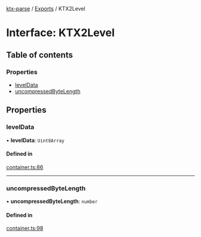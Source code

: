 [ktx-parse](../README.md) / [Exports](../modules.md) / KTX2Level

# Interface: KTX2Level

## Table of contents

### Properties

- [levelData](KTX2Level.md#leveldata)
- [uncompressedByteLength](KTX2Level.md#uncompressedbytelength)

## Properties

### levelData

• **levelData**: `Uint8Array`

#### Defined in

[container.ts:86](https://github.com/donmccurdy/KTX-Parse/blob/dd84931/src/container.ts#L86)

___

### uncompressedByteLength

• **uncompressedByteLength**: `number`

#### Defined in

[container.ts:98](https://github.com/donmccurdy/KTX-Parse/blob/dd84931/src/container.ts#L98)

